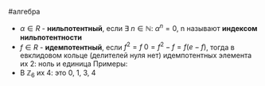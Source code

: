 #алгебра 
- $\alpha \in R$ - **нильпотентный**, если $\exists \ n \in \mathbb{N}: \ \alpha^n = 0$, n называют **индексом нильпотентности**
- $f \in R$ - **идемпотентный**, если $f^2 = f$
	$0 = f^2 - f = f(e - f)$, тогда в евклидовом кольце (делителей нуля нет) идемпотентных элемента их 2: ноль и единица
Примеры:
- В $\mathbb{Z}_6$ их 4: это 0, 1, 3, 4
